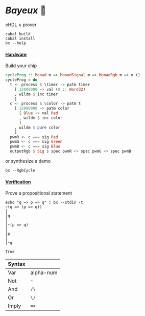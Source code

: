 # _Bayeux_ 🥐
eHDL &#8743; prover
```
cabal build
cabal install
bx --help
```

#### <ins>Hardware</ins>

Build your chip
```haskell
cycleProg :: Monad m => MonadSignal m => MonadRgb m => m ()
cycleProg = do
  t <- process $ \timer -> patm timer
    [ 12000000 ~> val (0 :: Word32)
    , wildm $ inc timer
    ]
  c <- process $ \color -> patm t
    [ 12000000 ~> patm color
      [ Blue ~> val Red
      , wildm $ inc color
      ]
    , wildm $ pure color
    ]
  pwmR <- c === sig Red
  pwmG <- c === sig Green
  pwmB <- c === sig Blue
  outputRgb $ Sig $ spec pwmR <> spec pwmG <> spec pwmB
```

or synthesize a demo
```
bx --RgbCycle
```

#### <ins>Verification</ins>

Prove a propositional statement
```
echo "q => p => q" | bx --stdin -t
~(q => (p => q))
│
│q
│
│~(p => q)
│
│p
│
│~q

True
```

| Syntax | |
|------|-------------|
| Var   | alpha-num |
| Not   | `~`  |
| And   | `/\` |
| Or    | `\/` |
| Imply | `=>` |


